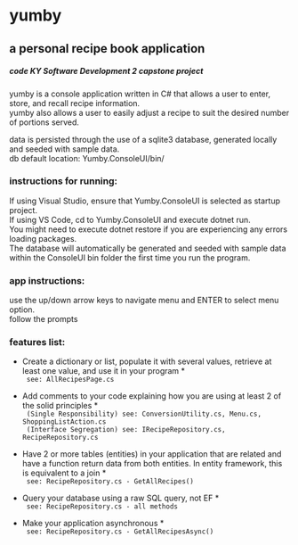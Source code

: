 yumby
=======

a personal recipe book application  
------------

#####  code KY Software Development 2 capstone project  </code>

yumby is a console application written in C# that allows a user to enter, store, and recall recipe information.  
yumby also allows a user to easily adjust a recipe to suit the desired number of portions served.  
  
data is persisted through the use of a sqlite3 database, generated locally and seeded with sample data.  
db default location: Yumby.ConsoleUI/bin/  

### instructions for running:
If using Visual Studio, ensure that Yumby.ConsoleUI is selected as startup project.  
If using VS Code, cd to Yumby.ConsoleUI and execute dotnet run.  
You might need to execute dotnet restore if you are experiencing any errors loading packages.  
The database will automatically be generated and seeded with sample data within the ConsoleUI bin folder the first time you run the program.  

### app instructions:
use the up/down arrow keys to navigate menu and ENTER to select menu option.  
follow the prompts  

### features list:
* Create a dictionary or list, populate it with several values, retrieve at least one value, and use it in your program *  
<code> see: AllRecipesPage.cs</code>

* Add comments to your code explaining how you are using at least 2 of the solid principles *  
<code> (Single Responsibility) see: ConversionUtility.cs, Menu.cs, ShoppingListAction.cs </code>  
<code> (Interface Segregation) see: IRecipeRepository.cs, RecipeRepository.cs </code>

* Have 2 or more tables (entities) in your application that are related and have a function return data from both entities. In entity framework, this is equivalent to a join *  
<code> see: RecipeRepository.cs - GetAllRecipes() </code>

* Query your database using a raw SQL query, not EF *  
<code> see: RecipeRepository.cs - all methods </code>

* Make your application asynchronous *   
<code> see: RecipeRepository.cs - GetAllRecipesAsync() </code>



